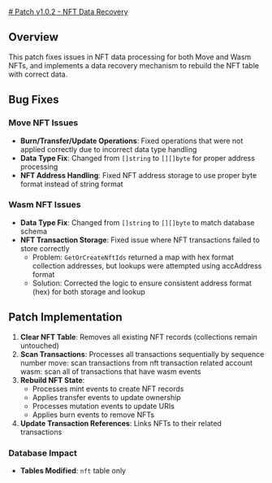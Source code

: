 [# Patch v1.0.2 - NFT Data Recovery](https://github.com/initia-labs/rollytics/pull/36)

## Overview
This patch fixes issues in NFT data processing for both Move and Wasm NFTs, and implements a data recovery mechanism to rebuild the NFT table with correct data.

## Bug Fixes

### Move NFT Issues
- **Burn/Transfer/Update Operations**: Fixed operations that were not applied correctly due to incorrect data type handling
- **Data Type Fix**: Changed from `[]string` to `[][]byte` for proper address processing
- **NFT Address Handling**: Fixed NFT address storage to use proper byte format instead of string format

### Wasm NFT Issues  
- **Data Type Fix**: Changed from `[]string` to `[][]byte` to match database schema
- **NFT Transaction Storage**: Fixed issue where NFT transactions failed to store correctly
  - Problem: `GetOrCreateNftIds` returned a map with hex format collection addresses, but lookups were attempted using accAddress format
  - Solution: Corrected the logic to ensure consistent address format (hex) for both storage and lookup

## Patch Implementation

1. **Clear NFT Table**: Removes all existing NFT records (collections remain untouched)
2. **Scan Transactions**: Processes all transactions sequentially by sequence number
   move: scan transactions from nft transaction related account
   wasm: scan all of transactions that have wasm events  
3. **Rebuild NFT State**: 
   - Processes mint events to create NFT records
   - Applies transfer events to update ownership
   - Processes mutation events to update URIs
   - Applies burn events to remove NFTs
4. **Update Transaction References**: Links NFTs to their related transactions

### Database Impact
- **Tables Modified**: `nft` table only
